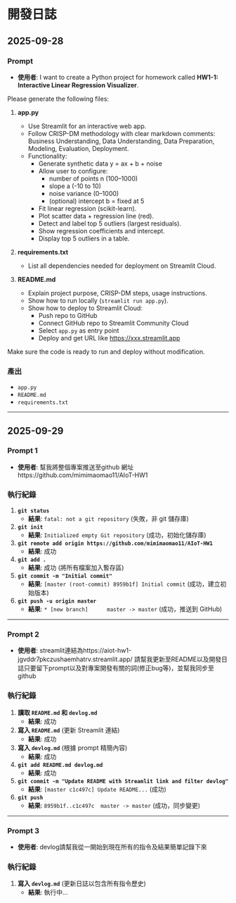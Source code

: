 # 開發日誌

## 2025-09-28

### Prompt
*   **使用者**: 
I want to create a Python project for homework called 
**HW1-1: Interactive Linear Regression Visualizer**.

Please generate the following files:

1. **app.py**
   - Use Streamlit for an interactive web app.
   - Follow CRISP-DM methodology with clear markdown comments:
     Business Understanding, Data Understanding, Data Preparation,
     Modeling, Evaluation, Deployment.
   - Functionality:
     * Generate synthetic data y = ax + b + noise
     * Allow user to configure:
       - number of points n (100–1000)
       - slope a (-10 to 10)
       - noise variance (0–1000)
       - (optional) intercept b = fixed at 5
     * Fit linear regression (scikit-learn).
     * Plot scatter data + regression line (red).
     * Detect and label top 5 outliers (largest residuals).
     * Show regression coefficients and intercept.
     * Display top 5 outliers in a table.

2. **requirements.txt**
   - List all dependencies needed for deployment on Streamlit Cloud.

3. **README.md**
   - Explain project purpose, CRISP-DM steps, usage instructions.
   - Show how to run locally (`streamlit run app.py`).
   - Show how to deploy to Streamlit Cloud:
     - Push repo to GitHub
     - Connect GitHub repo to Streamlit Community Cloud
     - Select `app.py` as entry point
     - Deploy and get URL like https://xxx.streamlit.app

Make sure the code is ready to run and deploy without modification.

### 產出
*   `app.py`
*   `README.md`
*   `requirements.txt`

---

## 2025-09-29

### Prompt 1
*   **使用者**: 幫我將整個專案推送至github 網址https://github.com/mimimaomao11/AIoT-HW1

### 執行紀錄
1.  **`git status`**
    *   **結果**: `fatal: not a git repository` (失敗，非 git 儲存庫)
2.  **`git init`**
    *   **結果**: `Initialized empty Git repository` (成功，初始化儲存庫)
3.  **`git remote add origin https://github.com/mimimaomao11/AIoT-HW1`**
    *   **結果**: 成功
4.  **`git add .`**
    *   **結果**: 成功 (將所有檔案加入暫存區)
5.  **`git commit -m "Initial commit"`**
    *   **結果**: `[master (root-commit) 8959b1f] Initial commit` (成功，建立初始版本)
6.  **`git push -u origin master`**
    *   **結果**: `* [new branch]      master -> master` (成功，推送到 GitHub)

---

### Prompt 2
*   **使用者**: streamlit連結為https://aiot-hw1-jgvddr7pkczushaemhatrv.streamlit.app/ 請幫我更新至README以及開發日誌只要留下prompt以及對專案開發有關的詞(修正bug等)，並幫我同步至github

### 執行紀錄
1.  **讀取 `README.md` 和 `devlog.md`**
    *   **結果**: 成功
2.  **寫入 `README.md`** (更新 Streamlit 連結)
    *   **結果**: 成功
3.  **寫入 `devlog.md`** (根據 prompt 精簡內容)
    *   **結果**: 成功
4.  **`git add README.md devlog.md`**
    *   **結果**: 成功
5.  **`git commit -m "Update README with Streamlit link and filter devlog"`**
    *   **結果**: `[master c1c497c] Update README...` (成功)
6.  **`git push`**
    *   **結果**: `8959b1f..c1c497c  master -> master` (成功，同步變更)

---

### Prompt 3
*   **使用者**: devlog請幫我從一開始到現在所有的指令及結果簡單記錄下來

### 執行紀錄
1.  **寫入 `devlog.md`** (更新日誌以包含所有指令歷史)
    *   **結果**: 執行中...